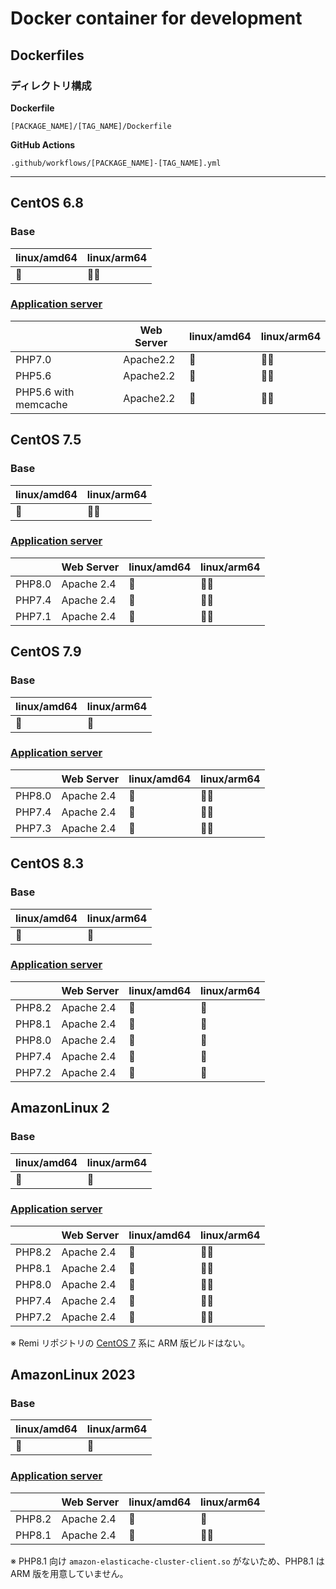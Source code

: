 # Docker container for development

## Dockerfiles

### ディレクトリ構成

**Dockerfile**

`[PACKAGE_NAME]/[TAG_NAME]/Dockerfile`  

**GitHub Actions**

`.github/workflows/[PACKAGE_NAME]-[TAG_NAME].yml`

---

## CentOS 6.8

### Base

| linux/amd64 | linux/arm64 |
|-------------|-------------|
| 🐳          | 🙅🏻        |

### [Application server](https://github.com/orgs/buddying-inc/packages/container/package/webserver-centos68)


|                      | Web Server | linux/amd64 | linux/arm64 |
|----------------------|------------|-------------|-------------|
| PHP7.0               | Apache2.2  | 🐳          | 🙅🏻        |
| PHP5.6               | Apache2.2  | 🐳          | 🙅🏻        |
| PHP5.6 with memcache | Apache2.2  | 🐳          | 🙅🏻        |

## CentOS 7.5

### Base

| linux/amd64 | linux/arm64  |
|-----|------|
| 🐳  | 🙅🏻 |

### [Application server](https://github.com/orgs/buddying-inc/packages/container/package/webserver-centos75)

|        | Web Server | linux/amd64 | linux/arm64 |
|--------|------------|-------------|-------------|
| PHP8.0 | Apache 2.4 | 🐳          | 🙅🏻        |
| PHP7.4 | Apache 2.4 | 🐳          | 🙅🏻        |
| PHP7.1 | Apache 2.4 | 🐳          | 🙅🏻        |

## CentOS 7.9

### Base

| linux/amd64 | linux/arm64 |
|-------------|-------------|
| 🐳          | 🐳          |

### [Application server](https://github.com/orgs/buddying-inc/packages/container/package/webserver-centos79)

|        | Web Server | linux/amd64 | linux/arm64 |
|--------|------------|-------------|-------------|
| PHP8.0 | Apache 2.4 | 🐳          | 🙅🏻        |
| PHP7.4 | Apache 2.4 | 🐳          | 🙅🏻        |
| PHP7.3 | Apache 2.4 | 🐳          | 🙅🏻        |

## CentOS 8.3

### Base

| linux/amd64 | linux/arm64 |
|-------------|-------------|
| 🐳          | 🐳          |

### [Application server](https://github.com/orgs/buddying-inc/packages/container/package/webserver-centos83)

|        | Web Server | linux/amd64 | linux/arm64 |
|--------|------------|-------------|-------------|
| PHP8.2 | Apache 2.4 | 🐳          | 🐳          |
| PHP8.1 | Apache 2.4 | 🐳          | 🐳          |
| PHP8.0 | Apache 2.4 | 🐳          | 🐳          |
| PHP7.4 | Apache 2.4 | 🐳          | 🐳          |
| PHP7.2 | Apache 2.4 | 🐳          | 🐳          |

## AmazonLinux 2

### Base

| linux/amd64 | linux/arm64 |
|-------------|-------------|
| 🐳          | 🐳          |

### [Application server](https://github.com/orgs/buddying-inc/packages/container/package/webserver-amzn2)

|        | Web Server | linux/amd64 | linux/arm64 |
|--------|------------|-------------|-------------|
| PHP8.2 | Apache 2.4 | 🐳          | 🙅🏻        |
| PHP8.1 | Apache 2.4 | 🐳          | 🙅🏻        |
| PHP8.0 | Apache 2.4 | 🐳          | 🙅🏻        |
| PHP7.4 | Apache 2.4 | 🐳          | 🙅🏻        |
| PHP7.2 | Apache 2.4 | 🐳          | 🙅🏻        |

※ Remi リポジトリの [CentOS 7](https://ftp.riken.jp/Linux/remi/enterprise/7/) 系に ARM 版ビルドはない。

## AmazonLinux 2023

### Base

| linux/amd64 | linux/arm64 |
|-------------|-------------|
| 🐳          | 🐳          |

### [Application server](https://github.com/orgs/buddying-inc/packages/container/package/webserver-al2023)


|        | Web Server | linux/amd64 | linux/arm64 |
|--------|------------|-------------|-------------|
| PHP8.2 | Apache 2.4 | 🐳          | 🐳          |
| PHP8.1 | Apache 2.4 | 🐳          | 🙅🏻        |

※ PHP8.1 向け `amazon-elasticache-cluster-client.so` がないため、PHP8.1 は ARM 版を用意していません。
